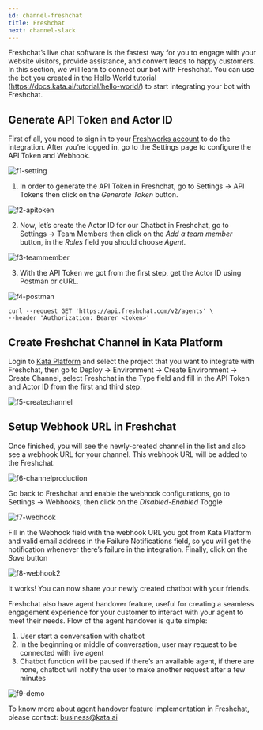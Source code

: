 ```yaml
---
id: channel-freshchat
title: Freshchat
next: channel-slack
---
```


Freshchat’s live chat software is the fastest way for you to engage with your website visitors, provide assistance, and convert leads to happy customers. In this section, we will learn to connect our bot with Freshchat. You can use the bot you created in the Hello World tutorial (https://docs.kata.ai/tutorial/hello-world/) to start integrating your bot with Freshchat.

## Generate API Token and Actor ID

First of all, you need to sign in to your [Freshworks account](https://web.freshchat.com/) to do the integration. After you’re logged in, go to the Settings page to configure the API Token and Webhook.

![f1-setting](./images/freshchat/f1-setting.png)

1. In order to generate the API Token in Freshchat, go to Settings → API Tokens then click on the *Generate Token* button.

![f2-apitoken](./images/freshchat/f2-apitoken.png)

2. Now, let’s create the Actor ID for our Chatbot in Freshchat, go to Settings → Team Members then click on the *Add a team member* button, in the *Roles* field you should choose *Agent.*

![f3-teammember](./images/freshchat/f3-teammember.png)

3. With the API Token we got from the first step, get the Actor ID using Postman or cURL.

![f4-postman](./images/freshchat/f4-postman.png)

```
curl --request GET 'https://api.freshchat.com/v2/agents' \
--header 'Authorization: Bearer <token>'
```

## Create Freshchat Channel in Kata Platform

Login to [Kata Platform](https://platform.kata.ai/) and select the project that you want to integrate with Freshchat, then go to Deploy → Environment → Create Environment → Create Channel, select Freshchat in the Type field and fill in the API Token and Actor ID from the first and third step.

![f5-createchannel](./images/freshchat/f5-createchannel.png)

## Setup Webhook URL in Freshchat

Once finished, you will see the newly-created channel in the list and also see a webhook URL for your channel. This webhook URL will be added to the Freshchat.

![f6-channelproduction](./images/freshchat/f6-channelproduction.png)

Go back to Freshchat and enable the webhook configurations, go to Settings → Webhooks, then click on the *Disabled-Enabled* Toggle

![f7-webhook](./images/freshchat/f7-webhook.png)

Fill in the Webhook field with the webhook URL you got from Kata Platform and valid email address in the Failure Notifications field, so you will get the notification whenever there’s failure in the integration. Finally, click on the *Save* button

![f8-webhook2](./images/freshchat/f8-webhook2.png)

It works! You can now share your newly created chatbot with your friends.

Freshchat also have agent handover feature, useful for creating a seamless engagement experience for your customer to interact with your agent to meet their needs. Flow of the agent handover is quite simple:

1. User start a conversation with chatbot
2. In the beginning or middle of conversation, user may request to be connected with live agent
3. Chatbot function will be paused if there’s an available agent, if there are none, chatbot will notify the user to make another request after a few minutes

![f9-demo](./images/freshchat/f9-demo.gif)

To know more about agent handover feature implementation in Freshchat, please contact: business@kata.ai
